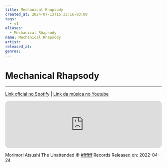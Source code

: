 ```yaml
---
title: Mechanical Rhapsody
created_at: 2024-07-13T16:32:16-03:00
tags:
  - v1
aliases:
  - Mechanical Rhapsody
name: Mechanical Rhapsody
artist: 
released_at: 
genres:
---
```

# Mechanical Rhapsody
---
[Link oficial no Spotify](https://open.spotify.com/intl-pt/track/3lRql8S2uSXZ3qrvBIYbDY?si=f274f829228a4928) | [Link da música no Youtube](https://www.youtube.com/channel/UCCjofagQ-ZQnrhLj4hZoWZQ)

<iframe style="border-radius:12px" src="https://open.spotify.com/embed/track/3lRql8S2uSXZ3qrvBIYbDY?utm_source=generator" width="100%" height="152" frameBorder="0" allowfullscreen="" allow="autoplay; clipboard-write; encrypted-media; fullscreen; picture-in-picture" loading="lazy"></iframe>

Morimori Atsushi The Unattended ℗ [#ffffff](https://www.youtube.com/hashtag/ffffff) Records Released on: 2022-04-24
